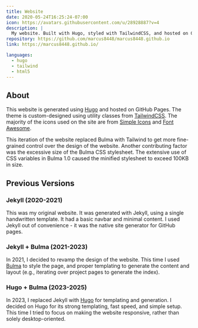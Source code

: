 ```yaml
---
title: Website
date: 2020-05-24T16:25:24-07:00
icon: https://avatars.githubusercontent.com/u/28928887?v=4
description: |
  My website. Built with Hugo, styled with TailwindCSS, and hosted on GitHub Pages.
repository: https://github.com/marcus8448/marcus8448.github.io
link: https://marcus8448.github.io/

languages:
  - hugo
  - tailwind
  - html5
---
```


## About
This website is generated using [Hugo] and hosted on GitHub Pages.
The theme is custom-designed using utility classes from [TailwindCSS].
The majority of the icons used on the site are from [Simple Icons] and [Font Awesome].

This iteration of the website replaced Bulma with Tailwind
to get more fine-grained control over the design of the website.
Another contributing factor was the excessive size of the Bulma CSS stylesheet.
The extensive use of CSS variables in Bulma 1.0 caused the minified stylesheet to exceed 100KB in size. 

## Previous Versions
### Jekyll (2020-2021)
This was my original website. It was generated with Jekyll, using a single handwritten template.
It had a basic navbar and minimal content.
I used Jekyll out of convenience - it was the native site generator for GitHub pages.

### Jekyll + Bulma (2021-2023)
In 2021, I decided to revamp the design of the website.
This time I used [Bulma] to style the page,
and proper templating to generate the content and layout (e.g., iterating over project pages to generate the index).

### Hugo + Bulma (2023-2025)
In 2023, I replaced Jekyll with [Hugo] for templating and generation.
I decided on Hugo for its strong templating, fast speed, and simple setup.
This time I tried to focus on making the website responsive, rather than solely desktop-oriented.

[Bulma]: https://bulma.io/
[Font Awesome]: https://github.com/FortAwesome/Font-Awesome
[Hugo]: https://gohugo.io/
[Simple Icons]: https://simpleicons.org/
[TailwindCSS]: https://tailwindcss.com/

